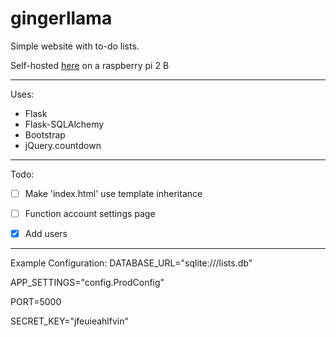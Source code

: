 # gingerllama
Simple website with to-do lists.

Self-hosted [here](http://gingerllama.noip.me) on a raspberry pi 2 B
___
Uses:
* Flask
* Flask-SQLAlchemy
* Bootstrap
* jQuery.countdown



___
Todo:
- [ ] Make 'index.html' use template inheritance
- [ ] Function account settings page
- [x] Add users



___
Example Configuration:
DATABASE_URL="sqlite:///lists.db"

APP_SETTINGS="config.ProdConfig"

PORT=5000

SECRET_KEY="jfeuieahlfvin"
